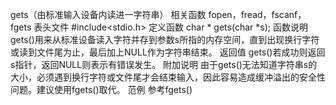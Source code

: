 gets（由标准输入设备内读进一字符串）
相关函数
fopen，fread，fscanf，fgets
表头文件
#include<stdio.h>
定义函数
char * gets(char *s);
函数说明
gets()用来从标准设备读入字符并存到参数s所指的内存空间，直到出现换行字符或读到文件尾为止，最后加上NULL作为字符串结束。
返回值
gets()若成功则返回s指针，返回NULL则表示有错误发生。
附加说明
由于gets()无法知道字符串s的大小，必须遇到换行字符或文件尾才会结束输入，因此容易造成缓冲溢出的安全性问题。建议使用fgets()取代。
范例
参考fgets()
